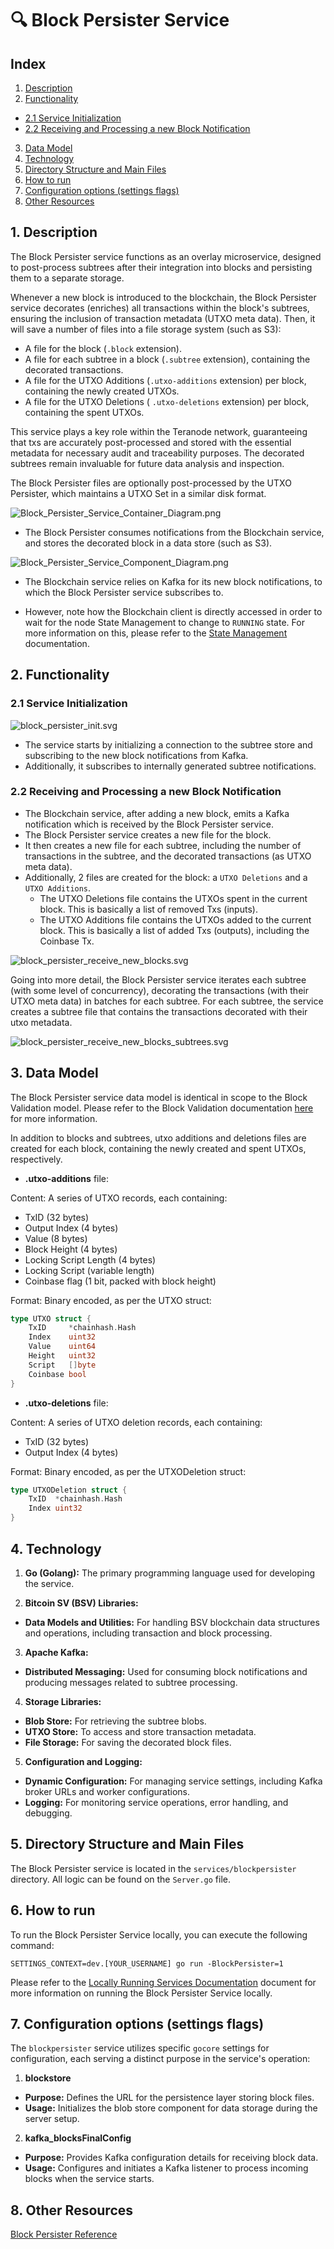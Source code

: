 # 🔍 Block Persister Service

## Index

1. [Description](#1-description)
2. [Functionality](#2-functionality)
- [2.1 Service Initialization](#21-service-initialization)
- [2.2 Receiving and Processing a new Block Notification](#22-receiving-and-processing-a-new-block-notification)
3. [Data Model](#3-data-model)
4. [Technology](#4-technology)
5. [Directory Structure and Main Files](#5-directory-structure-and-main-files)
6. [How to run](#6-how-to-run)
7. [Configuration options (settings flags)](#7-configuration-options-settings-flags)
8. [Other Resources](#8-other-resources)

## 1. Description

The Block Persister service functions as an overlay microservice, designed to post-process subtrees after their integration into blocks and persisting them to a separate storage.

Whenever a new block is introduced to the blockchain, the Block Persister service decorates (enriches) all transactions within the block's subtrees, ensuring the inclusion of transaction metadata (UTXO meta data). Then, it will save a number of files into a file storage system (such as S3):

- A file for the block (`.block` extension).
- A file for each subtree in a block (`.subtree` extension), containing the decorated transactions.
- A file for the UTXO Additions (`.utxo-additions` extension) per block, containing the newly created UTXOs.
- A file for the UTXO Deletions ( `.utxo-deletions` extension) per block, containing the spent UTXOs.

This service plays a key role within the Teranode network, guaranteeing that txs are accurately post-processed and stored with the essential metadata for necessary audit and traceability purposes. The decorated subtrees remain invaluable for future data analysis and inspection.

The Block Persister files are optionally post-processed by the UTXO Persister, which maintains a UTXO Set in a similar disk format.

![Block_Persister_Service_Container_Diagram.png](img/Block_Persister_Service_Container_Diagram.png)

* The Block Persister consumes notifications from the Blockchain service, and stores the decorated block in a data store (such as S3).

![Block_Persister_Service_Component_Diagram.png](img/Block_Persister_Service_Component_Diagram.png)

* The Blockchain service relies on Kafka for its new block notifications, to which the Block Persister service subscribes to.

* However, note how the Blockchain client is directly accessed in order to wait for the node State Management to change to `RUNNING` state. For more information on this, please refer to the [State Management](../architecture/stateManagement.md)  documentation.

## 2. Functionality

### 2.1 Service Initialization

![block_persister_init.svg](img/plantuml/blockpersister/block_persister_init.svg)

- The service starts by initializing a connection to the subtree store and subscribing to the new block notifications from Kafka.
- Additionally, it subscribes to internally generated subtree notifications.

### 2.2 Receiving and Processing a new Block Notification


- The Blockchain service, after adding a new block, emits a Kafka notification which is received by the Block Persister service.
- The Block Persister service creates a new file for the block.
- It then creates a new file for each subtree, including the number of transactions in the subtree, and the decorated transactions (as UTXO meta data).
- Additionally, 2 files are created for the block: a `UTXO Deletions` and a `UTXO Additions`.
  - The UTXO Deletions file contains the UTXOs spent in the current block. This is basically a list of removed Txs (inputs).
  - The UTXO Additions file contains the UTXOs added to the current block. This is basically a list of added Txs (outputs), including the Coinbase Tx.

![block_persister_receive_new_blocks.svg](img/plantuml/blockpersister/block_persister_receive_new_blocks.svg)

Going into more detail, the Block Persister service iterates each subtree (with some level of concurrency), decorating the transactions (with their UTXO meta data) in batches for each subtree. For each subtree, the service creates a subtree file that contains the transactions decorated with their utxo metadata.

![block_persister_receive_new_blocks_subtrees.svg](img/plantuml/blockpersister/block_persister_receive_new_blocks_subtrees.svg)


## 3. Data Model

The Block Persister service data model is identical in scope to the Block Validation model. Please refer to the Block Validation documentation [here](blockValidation.md#4-data-model) for more information.

In addition to blocks and subtrees, utxo additions and deletions files are created for each block, containing the newly created and spent UTXOs, respectively.

- **.utxo-additions** file:

Content: A series of UTXO records, each containing:

- TxID (32 bytes)
- Output Index (4 bytes)
- Value (8 bytes)
- Block Height (4 bytes)
- Locking Script Length (4 bytes)
- Locking Script (variable length)
- Coinbase flag (1 bit, packed with block height)

Format: Binary encoded, as per the UTXO struct:

```go
type UTXO struct {
    TxID     *chainhash.Hash
    Index    uint32
    Value    uint64
    Height   uint32
    Script   []byte
    Coinbase bool
}
```

- **.utxo-deletions** file:

Content: A series of UTXO deletion records, each containing:
- TxID (32 bytes)
- Output Index (4 bytes)

Format: Binary encoded, as per the UTXODeletion struct:

```go
type UTXODeletion struct {
    TxID  *chainhash.Hash
    Index uint32
}
```



## 4. Technology

1. **Go (Golang):** The primary programming language used for developing the service.

2. **Bitcoin SV (BSV) Libraries:**
  - **Data Models and Utilities:** For handling BSV blockchain data structures and operations, including transaction and block processing.

3. **Apache Kafka:**
  - **Distributed Messaging:** Used for consuming block notifications and producing messages related to subtree processing.

4. **Storage Libraries:**
  - **Blob Store:** For retrieving the subtree blobs.
  - **UTXO Store:** To access and store transaction metadata.
  - **File Storage:** For saving the decorated block files.

5. **Configuration and Logging:**
  - **Dynamic Configuration:** For managing service settings, including Kafka broker URLs and worker configurations.
  - **Logging:** For monitoring service operations, error handling, and debugging.


## 5. Directory Structure and Main Files

The Block Persister service is located in the `services/blockpersister` directory. All logic can be found on the `Server.go` file.

## 6. How to run

To run the Block Persister Service locally, you can execute the following command:

```shell
SETTINGS_CONTEXT=dev.[YOUR_USERNAME] go run -BlockPersister=1
```

Please refer to the [Locally Running Services Documentation](../locallyRunningServices.md) document for more information on running the Block Persister Service locally.


## 7. Configuration options (settings flags)

The `blockpersister` service utilizes specific `gocore` settings for configuration, each serving a distinct purpose in the service's operation:

1. **blockstore**
  - **Purpose:** Defines the URL for the persistence layer storing block files.
  - **Usage:** Initializes the blob store component for data storage during the server setup.

2. **kafka_blocksFinalConfig**
  - **Purpose:** Provides Kafka configuration details for receiving block data.
  - **Usage:** Configures and initiates a Kafka listener to process incoming blocks when the service starts.


## 8. Other Resources

[Block Persister Reference](../references/services/blockpersister_reference.md)
